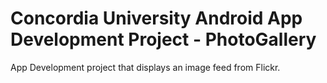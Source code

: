 # Concordia University Android App Development Project - PhotoGallery
App Development project that displays an image feed from Flickr.
